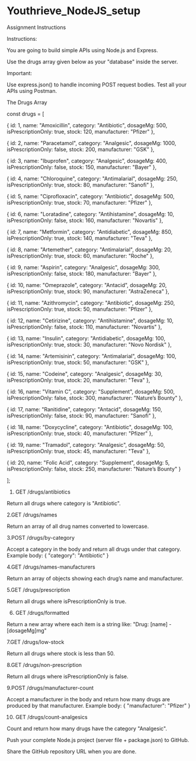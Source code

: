 # Youthrieve_NodeJS_setup

Assignment Instructions


Instructions:

You are going to build simple APIs using Node.js and Express.

Use the drugs array given below as your "database" inside the server.



Important:

Use express.json() to handle incoming POST request bodies.
Test all your APIs using Postman.






The Drugs Array



const drugs = [

 { id: 1, name: "Amoxicillin", category: "Antibiotic", dosageMg: 500, isPrescriptionOnly: true, stock: 120, manufacturer: "Pfizer" },

 { id: 2, name: "Paracetamol", category: "Analgesic", dosageMg: 1000, isPrescriptionOnly: false, stock: 200, manufacturer: "GSK" },

 { id: 3, name: "Ibuprofen", category: "Analgesic", dosageMg: 400, isPrescriptionOnly: false, stock: 150, manufacturer: "Bayer" },

 { id: 4, name: "Chloroquine", category: "Antimalarial", dosageMg: 250, isPrescriptionOnly: true, stock: 80, manufacturer: "Sanofi" },

 { id: 5, name: "Ciprofloxacin", category: "Antibiotic", dosageMg: 500, isPrescriptionOnly: true, stock: 70, manufacturer: "Pfizer" },

 { id: 6, name: "Loratadine", category: "Antihistamine", dosageMg: 10, isPrescriptionOnly: false, stock: 160, manufacturer: "Novartis" },

 { id: 7, name: "Metformin", category: "Antidiabetic", dosageMg: 850, isPrescriptionOnly: true, stock: 140, manufacturer: "Teva" },

 { id: 8, name: "Artemether", category: "Antimalarial", dosageMg: 20, isPrescriptionOnly: true, stock: 60, manufacturer: "Roche" },

 { id: 9, name: "Aspirin", category: "Analgesic", dosageMg: 300, isPrescriptionOnly: false, stock: 180, manufacturer: "Bayer" },

 { id: 10, name: "Omeprazole", category: "Antacid", dosageMg: 20, isPrescriptionOnly: true, stock: 90, manufacturer: "AstraZeneca" },

 { id: 11, name: "Azithromycin", category: "Antibiotic", dosageMg: 250, isPrescriptionOnly: true, stock: 50, manufacturer: "Pfizer" },

 { id: 12, name: "Cetirizine", category: "Antihistamine", dosageMg: 10, isPrescriptionOnly: false, stock: 110, manufacturer: "Novartis" },

 { id: 13, name: "Insulin", category: "Antidiabetic", dosageMg: 100, isPrescriptionOnly: true, stock: 30, manufacturer: "Novo Nordisk" },

 { id: 14, name: "Artemisinin", category: "Antimalarial", dosageMg: 100, isPrescriptionOnly: true, stock: 50, manufacturer: "GSK" },

 { id: 15, name: "Codeine", category: "Analgesic", dosageMg: 30, isPrescriptionOnly: true, stock: 20, manufacturer: "Teva" },

 { id: 16, name: "Vitamin C", category: "Supplement", dosageMg: 500, isPrescriptionOnly: false, stock: 300, manufacturer: "Nature’s Bounty" },

 { id: 17, name: "Ranitidine", category: "Antacid", dosageMg: 150, isPrescriptionOnly: false, stock: 90, manufacturer: "Sanofi" },

 { id: 18, name: "Doxycycline", category: "Antibiotic", dosageMg: 100, isPrescriptionOnly: true, stock: 40, manufacturer: "Pfizer" },

 { id: 19, name: "Tramadol", category: "Analgesic", dosageMg: 50, isPrescriptionOnly: true, stock: 45, manufacturer: "Teva" },

 { id: 20, name: "Folic Acid", category: "Supplement", dosageMg: 5, isPrescriptionOnly: false, stock: 250, manufacturer: "Nature’s Bounty" }

];















1. GET /drugs/antibiotics

Return all drugs where category is "Antibiotic".




2.GET /drugs/names

Return an array of all drug names converted to lowercase.




3.POST /drugs/by-category

Accept a category in the body and return all drugs under that category.
Example body: { "category": "Antibiotic" }




4.GET /drugs/names-manufacturers

Return an array of objects showing each drug’s name and manufacturer.




5.GET /drugs/prescription

Return all drugs where isPrescriptionOnly is true.




6. GET /drugs/formatted

Return a new array where each item is a string like:
"Drug: [name] - [dosageMg]mg"




7.GET /drugs/low-stock

Return all drugs where stock is less than 50.




8.GET /drugs/non-prescription

Return all drugs where isPrescriptionOnly is false.




9.POST /drugs/manufacturer-count

Accept a manufacturer in the body and return how many drugs are produced by that manufacturer.
Example body: { "manufacturer": "Pfizer" }




10. GET /drugs/count-analgesics

Count and return how many drugs have the category "Analgesic".






Push your complete Node.js project (server file + package.json) to GitHub.

Share the GitHub repository URL when you are done.